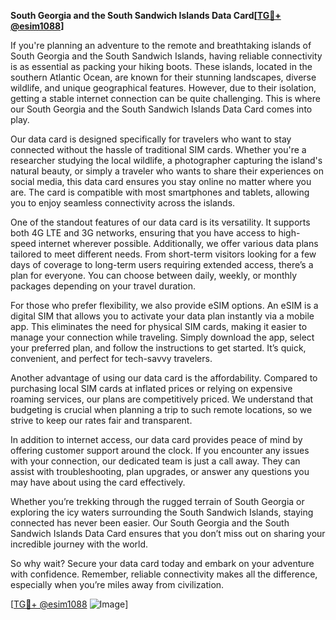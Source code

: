 **South Georgia and the South Sandwich Islands Data Card[[TG💪+ @esim1088](https://t.me/s/esim1088)]**

If you're planning an adventure to the remote and breathtaking islands of South Georgia and the South Sandwich Islands, having reliable connectivity is as essential as packing your hiking boots. These islands, located in the southern Atlantic Ocean, are known for their stunning landscapes, diverse wildlife, and unique geographical features. However, due to their isolation, getting a stable internet connection can be quite challenging. This is where our South Georgia and the South Sandwich Islands Data Card comes into play.

Our data card is designed specifically for travelers who want to stay connected without the hassle of traditional SIM cards. Whether you're a researcher studying the local wildlife, a photographer capturing the island's natural beauty, or simply a traveler who wants to share their experiences on social media, this data card ensures you stay online no matter where you are. The card is compatible with most smartphones and tablets, allowing you to enjoy seamless connectivity across the islands.

One of the standout features of our data card is its versatility. It supports both 4G LTE and 3G networks, ensuring that you have access to high-speed internet wherever possible. Additionally, we offer various data plans tailored to meet different needs. From short-term visitors looking for a few days of coverage to long-term users requiring extended access, there’s a plan for everyone. You can choose between daily, weekly, or monthly packages depending on your travel duration.

For those who prefer flexibility, we also provide eSIM options. An eSIM is a digital SIM that allows you to activate your data plan instantly via a mobile app. This eliminates the need for physical SIM cards, making it easier to manage your connection while traveling. Simply download the app, select your preferred plan, and follow the instructions to get started. It’s quick, convenient, and perfect for tech-savvy travelers.

Another advantage of using our data card is the affordability. Compared to purchasing local SIM cards at inflated prices or relying on expensive roaming services, our plans are competitively priced. We understand that budgeting is crucial when planning a trip to such remote locations, so we strive to keep our rates fair and transparent.

In addition to internet access, our data card provides peace of mind by offering customer support around the clock. If you encounter any issues with your connection, our dedicated team is just a call away. They can assist with troubleshooting, plan upgrades, or answer any questions you may have about using the card effectively.

Whether you’re trekking through the rugged terrain of South Georgia or exploring the icy waters surrounding the South Sandwich Islands, staying connected has never been easier. Our South Georgia and the South Sandwich Islands Data Card ensures that you don’t miss out on sharing your incredible journey with the world.

So why wait? Secure your data card today and embark on your adventure with confidence. Remember, reliable connectivity makes all the difference, especially when you’re miles away from civilization.

[[TG💪+ @esim1088](https://t.me/s/esim1088) ![Image](https://i.postimg.cc/Y0z9fWf4/image.png)]